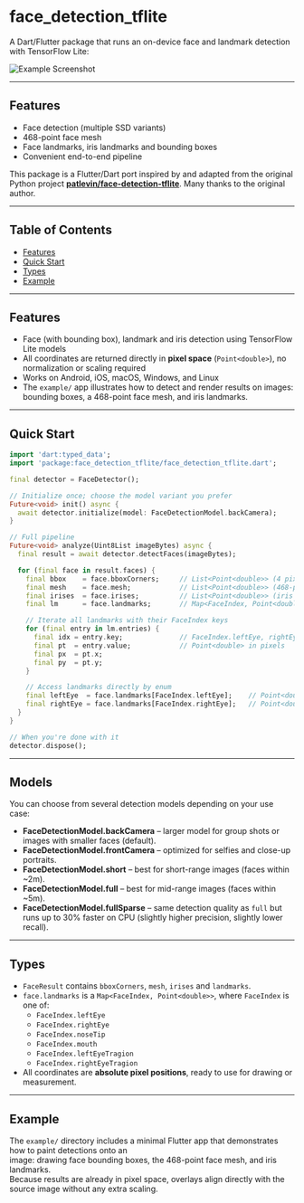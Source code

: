 # face_detection_tflite

A Dart/Flutter package that runs an on-device face and landmark detection with TensorFlow Lite:

![Example Screenshot](assets/screenshots/example1.png)

---

## Features

- Face detection (multiple SSD variants)
- 468-point face mesh
- Face landmarks, iris landmarks and bounding boxes
- Convenient end-to-end pipeline

This package is a Flutter/Dart port inspired by and adapted from the original Python project **[patlevin/face-detection-tflite](https://github.com/patlevin/face-detection-tflite)**. Many thanks to the original author.

---

## Table of Contents

- [Features](#features)
- [Quick Start](#quick-start)
- [Types](#types)
- [Example](#example)

---

## Features

- Face (with bounding box), landmark and iris detection using TensorFlow Lite models
- All coordinates are returned directly in **pixel space** (`Point<double>`), no normalization or scaling required
- Works on Android, iOS, macOS, Windows, and Linux
- The `example/` app illustrates how to detect and render results on images: bounding boxes, a 468-point face mesh, and iris landmarks.

---

## Quick Start

```dart
import 'dart:typed_data';
import 'package:face_detection_tflite/face_detection_tflite.dart';

final detector = FaceDetector();

// Initialize once; choose the model variant you prefer
Future<void> init() async {
  await detector.initialize(model: FaceDetectionModel.backCamera);
}

// Full pipeline
Future<void> analyze(Uint8List imageBytes) async {
  final result = await detector.detectFaces(imageBytes);

  for (final face in result.faces) {
    final bbox    = face.bboxCorners;     // List<Point<double>> (4 pixel corners)
    final mesh    = face.mesh;            // List<Point<double>> (468-point mesh in pixels)
    final irises  = face.irises;          // List<Point<double>> (iris landmarks in pixels)
    final lm      = face.landmarks;       // Map<FaceIndex, Point<double>> (keypoints in pixels)

    // Iterate all landmarks with their FaceIndex keys
    for (final entry in lm.entries) {
      final idx = entry.key;              // FaceIndex.leftEye, rightEye, noseTip, etc.
      final pt  = entry.value;            // Point<double> in pixels
      final px  = pt.x;
      final py  = pt.y;
    }

    // Access landmarks directly by enum
    final leftEye  = face.landmarks[FaceIndex.leftEye];    // Point<double> in pixels
    final rightEye = face.landmarks[FaceIndex.rightEye];   // Point<double> in pixels
  }
}

// When you're done with it
detector.dispose();
```

---

## Models

You can choose from several detection models depending on your use case:

- **FaceDetectionModel.backCamera** – larger model for group shots or images with smaller faces (default).
- **FaceDetectionModel.frontCamera** – optimized for selfies and close-up portraits.
- **FaceDetectionModel.short** – best for short-range images (faces within ~2m).
- **FaceDetectionModel.full** – best for mid-range images (faces within ~5m).
- **FaceDetectionModel.fullSparse** – same detection quality as `full` but runs up to 30% faster on CPU (slightly higher precision, slightly lower recall).

---

## Types

- `FaceResult` contains `bboxCorners`, `mesh`, `irises` and `landmarks`.
- `face.landmarks` is a `Map<FaceIndex, Point<double>>`, where `FaceIndex` is one of:
    - `FaceIndex.leftEye`
    - `FaceIndex.rightEye`
    - `FaceIndex.noseTip`
    - `FaceIndex.mouth`
    - `FaceIndex.leftEyeTragion`
    - `FaceIndex.rightEyeTragion`
- All coordinates are **absolute pixel positions**, ready to use for drawing or measurement.

---

## Example

The `example/` directory includes a minimal Flutter app that demonstrates how to paint detections onto an  
image: drawing face bounding boxes, the 468-point face mesh, and iris landmarks.  
Because results are already in pixel space, overlays align directly with the source image without any extra scaling.